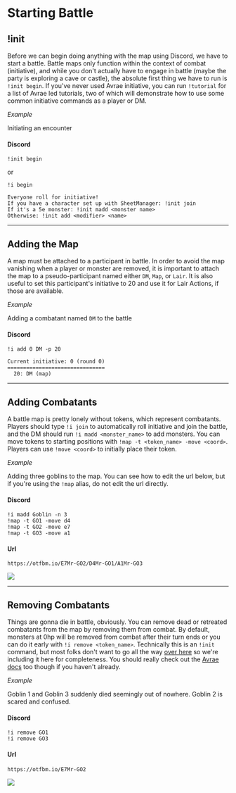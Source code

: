 # Starting Battle

## !init

Before we can begin doing anything with the map using Discord, we have to start a battle. Battle maps only function within the context of combat (initiative), and while you don't actually have to engage in battle (maybe the party is exploring a cave or castle), the absolute first thing we have to run is `!init begin`.  If you've never used Avrae initiative, you can run `!tutorial` for a list of Avrae led tutorials, two of which will demonstrate how to use some common initiative commands as a player or DM.

_*Example*_

Initiating an encounter

<!-- tabs:start -->

#### **Discord**

```
!init begin
```

or

```
!i begin
```

<!-- tabs:end -->

```
Everyone roll for initiative!
If you have a character set up with SheetManager: !init join
If it's a 5e monster: !init madd <monster name>
Otherwise: !init add <modifier> <name>
```

---

## Adding the Map

A map must be attached to a participant in battle. In order to avoid the map vanishing when a player or monster are removed, it is important to attach the map to a pseudo-participant named either `DM`, `Map`, or `Lair`. It is also useful to set this participant's initiative to 20 and use it for Lair Actions, if those are available.

_*Example*_

Adding a combatant named `DM` to the battle

<!-- tabs:start -->

#### **Discord**

```
!i add 0 DM -p 20
```

<!-- tabs:end -->

```
Current initiative: 0 (round 0)
===============================
  20: DM (map)
```

---

## Adding Combatants

A battle map is pretty lonely without tokens, which represent combatants. Players should type `!i join` to automatically roll initiative and join the battle, and the DM should run `!i madd <monster_name>` to add monsters. You can move tokens to starting positions with `!map -t <token_name> -move <coord>`. Players can use `!move <coord>` to initially place their token.

_*Example*_

Adding three goblins to the map.  You can see how to edit the url below, but if you're using the `!map` alias, do not edit the url directly.

<!-- tabs:start -->

#### **Discord**

```
!i madd Goblin -n 3
!map -t GO1 -move d4
!map -t GO2 -move e7
!map -t GO3 -move a1
```

#### **Url**

```
https://otfbm.io/E7Mr-GO2/D4Mr-GO1/A1Mr-GO3
```

<!-- tabs:end -->

![](https://otfbm.io/E7Mr-GO2/D4Mr-GO1/A1Mr-GO3)

---

## Removing Combatants

Things are gonna die in battle, obviously. You can remove dead or retreated combatants from the map by removing them from combat.  By default, monsters at 0hp will be removed from combat after their turn ends or you can do it early with `!i remove <token_name>`. Technically this is an `!init` command, but most folks don't want to go all the way [over here](https://avrae.readthedocs.io/en/latest/cheatsheets/dm_combat.html#removing-from-combat) so we're including it here for completeness. You should really check out the [Avrae docs](https://avrae.readthedocs.io/en/latest/index.html) too though if you haven't already.

_*Example*_

Goblin 1 and Goblin 3 suddenly died seemingly out of nowhere. Goblin 2 is scared and confused.

<!-- tabs:start -->

#### **Discord**

```
!i remove GO1
!i remove GO3
```

#### **Url**

```
https://otfbm.io/E7Mr-GO2
```

<!-- tabs:end -->

![](https://otfbm.io/E7Mr-GO2)
